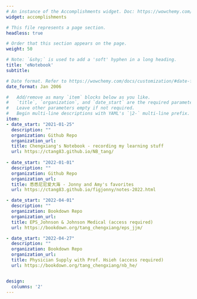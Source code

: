 ```yaml
---
# An instance of the Accomplishments widget. Doc: https://wowchemy.com/docs/page-builder/
widget: accomplishments

# This file represents a page section.
headless: true

# Order that this section appears on the page.
weight: 50

# Note: `&shy;` is used to add a 'soft' hyphen in a long heading.
title: 'eNotebook'
subtitle:

# Date format. Refer to https://wowchemy.com/docs/customization/#date-format
date_format: Jan 2006

#   Add/remove as many `item` blocks below as you like.
#   `title`, `organization`, and `date_start` are the required parameters.
#   Leave other parameters empty if not required.
#   Begin multi-line descriptions with YAML's `|2-` multi-line prefix.
item:
- date_start: "2021-01-25"
  description: ""
  organization: Github Repo
  organization_url: 
  title: Chengxiang's Notebook - recording my learning stuff
  url: https://ctang83.github.io/NB_tang/
  
- date_start: "2022-01-01"
  description: ""
  organization: Github Repo
  organization_url: 
  title: 悉悉尼尼爱大海 - Jonny and Amy's favorites
  url: https://ctang83.github.io/figjonny/notes-2022.html

- date_start: "2022-04-01"
  description: ""
  organization: Bookdown Repo
  organization_url: 
  title: EPS_Johnson & Johnson Medical (access required)
  url: https://bookdown.org/tang_chengxiang/eps_jjm/

- date_start: "2022-04-27"
  description: ""
  organization: Bookdown Repo
  organization_url: 
  title: Physician Supply with Prof. Hsieh (access required)
  url: https://bookdown.org/tang_chengxiang/nb_he/


design:
  columns: '2' 
---
```

